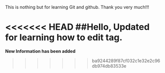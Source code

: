 This is nothing but for learning Git and github.
Thank you very much!!!

<<<<<<< HEAD
##Hello, Updated for learning how to edit tag.
=======

**New Information has been added**
>>>>>>> ba9244289f87cf032c1e32e2c96db974db83533e
